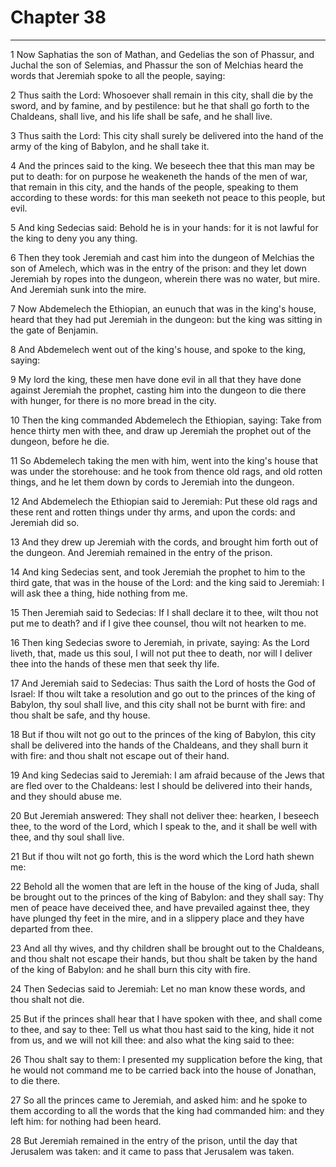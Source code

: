 # Chapter 38

***

1 Now Saphatias the son of Mathan, and Gedelias the son of Phassur, and Juchal the son of Selemias, and Phassur the son of Melchias heard the words that Jeremiah spoke to all the people, saying:

2 Thus saith the Lord: Whosoever shall remain in this city, shall die by the sword, and by famine, and by pestilence: but he that shall go forth to the Chaldeans, shall live, and his life shall be safe, and he shall live.

3 Thus saith the Lord: This city shall surely be delivered into the hand of the army of the king of Babylon, and he shall take it.

4 And the princes said to the king. We beseech thee that this man may be put to death: for on purpose he weakeneth the hands of the men of war, that remain in this city, and the hands of the people, speaking to them according to these words: for this man seeketh not peace to this people, but evil.

5 And king Sedecias said: Behold he is in your hands: for it is not lawful for the king to deny you any thing.

6 Then they took Jeremiah and cast him into the dungeon of Melchias the son of Amelech, which was in the entry of the prison: and they let down Jeremiah by ropes into the dungeon, wherein there was no water, but mire. And Jeremiah sunk into the mire.

7 Now Abdemelech the Ethiopian, an eunuch that was in the king's house, heard that they had put Jeremiah in the dungeon: but the king was sitting in the gate of Benjamin.

8 And Abdemelech went out of the king's house, and spoke to the king, saying:

9 My lord the king, these men have done evil in all that they have done against Jeremiah the prophet, casting him into the dungeon to die there with hunger, for there is no more bread in the city.

10 Then the king commanded Abdemelech the Ethiopian, saying: Take from hence thirty men with thee, and draw up Jeremiah the prophet out of the dungeon, before he die.

11 So Abdemelech taking the men with him, went into the king's house that was under the storehouse: and he took from thence old rags, and old rotten things, and he let them down by cords to Jeremiah into the dungeon.

12 And Abdemelech the Ethiopian said to Jeremiah: Put these old rags and these rent and rotten things under thy arms, and upon the cords: and Jeremiah did so.

13 And they drew up Jeremiah with the cords, and brought him forth out of the dungeon. And Jeremiah remained in the entry of the prison.

14 And king Sedecias sent, and took Jeremiah the prophet to him to the third gate, that was in the house of the Lord: and the king said to Jeremiah: I will ask thee a thing, hide nothing from me.

15 Then Jeremiah said to Sedecias: If I shall declare it to thee, wilt thou not put me to death? and if I give thee counsel, thou wilt not hearken to me.

16 Then king Sedecias swore to Jeremiah, in private, saying: As the Lord liveth, that, made us this soul, I will not put thee to death, nor will I deliver thee into the hands of these men that seek thy life.

17 And Jeremiah said to Sedecias: Thus saith the Lord of hosts the God of Israel: If thou wilt take a resolution and go out to the princes of the king of Babylon, thy soul shall live, and this city shall not be burnt with fire: and thou shalt be safe, and thy house.

18 But if thou wilt not go out to the princes of the king of Babylon, this city shall be delivered into the hands of the Chaldeans, and they shall burn it with fire: and thou shalt not escape out of their hand.

19 And king Sedecias said to Jeremiah: I am afraid because of the Jews that are fled over to the Chaldeans: lest I should be delivered into their hands, and they should abuse me.

20 But Jeremiah answered: They shall not deliver thee: hearken, I beseech thee, to the word of the Lord, which I speak to the, and it shall be well with thee, and thy soul shall live.

21 But if thou wilt not go forth, this is the word which the Lord hath shewn me:

22 Behold all the women that are left in the house of the king of Juda, shall be brought out to the princes of the king of Babylon: and they shall say: Thy men of peace have deceived thee, and have prevailed against thee, they have plunged thy feet in the mire, and in a slippery place and they have departed from thee.

23 And all thy wives, and thy children shall be brought out to the Chaldeans, and thou shalt not escape their hands, but thou shalt be taken by the hand of the king of Babylon: and he shall burn this city with fire.

24 Then Sedecias said to Jeremiah: Let no man know these words, and thou shalt not die.

25 But if the princes shall hear that I have spoken with thee, and shall come to thee, and say to thee: Tell us what thou hast said to the king, hide it not from us, and we will not kill thee: and also what the king said to thee:

26 Thou shalt say to them: I presented my supplication before the king, that he would not command me to be carried back into the house of Jonathan, to die there.

27 So all the princes came to Jeremiah, and asked him: and he spoke to them according to all the words that the king had commanded him: and they left him: for nothing had been heard.

28 But Jeremiah remained in the entry of the prison, until the day that Jerusalem was taken: and it came to pass that Jerusalem was taken.

